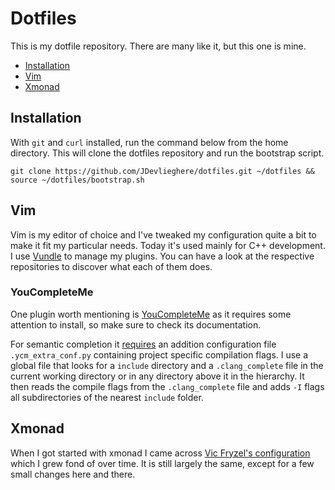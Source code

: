 Dotfiles
========

This is my dotfile repository. There are many like it, but this one is mine.

 - [Installation](#installation)
 - [Vim](#vim)
 - [Xmonad](#xmonad)

## Installation

With `git` and `curl` installed, run the command below from the home directory. This will clone the dotfiles repository and run the bootstrap script.

```
git clone https://github.com/JDevlieghere/dotfiles.git ~/dotfiles && source ~/dotfiles/bootstrap.sh
```

## Vim

Vim is my editor of choice and I've tweaked my configuration quite a bit to make it fit my particular needs. Today it's used mainly for C++ development. I use [Vundle](https://github.com/VundleVim/Vundle.vim) to manage my plugins. You can have a look at the respective repositories to discover what each of them does. 

### YouCompleteMe

One plugin worth mentioning is [YouCompleteMe](https://github.com/Valloric/YouCompleteMe) as it requires some attention to install, so make sure to check its documentation. 

For semantic completion it [requires](https://github.com/Valloric/YouCompleteMe#c-family-semantic-completion-engine-usage) an addition configuration file `.ycm_extra_conf.py` containing project specific compilation flags. I use a global file that looks for a `include` directory and a `.clang_complete` file in the current working directory or in any directory above it in the hierarchy. It then reads the compile flags from the `.clang_complete` file and adds `-I` flags all subdirectories of the nearest `include` folder. 

## Xmonad

When I got started with xmonad I came across [Vic Fryzel's configuration](https://github.com/vicfryzel/xmonad-config) which I grew fond of over time.  It is still largely the same, except for a few small changes here and there. 

